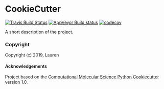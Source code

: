 CookieCutter
==============================
[//]: # (Badges)
[![Travis Build Status](https://travis-ci.org/REPLACE_WITH_OWNER_ACCOUNT/CookieCutter.png)](https://travis-ci.org/REPLACE_WITH_OWNER_ACCOUNT/CookieCutter)
[![AppVeyor Build status](https://ci.appveyor.com/api/projects/status/REPLACE_WITH_APPVEYOR_LINK/branch/master?svg=true)](https://ci.appveyor.com/project/REPLACE_WITH_OWNER_ACCOUNT/CookieCutter/branch/master)
[![codecov](https://codecov.io/gh/REPLACE_WITH_OWNER_ACCOUNT/CookieCutter/branch/master/graph/badge.svg)](https://codecov.io/gh/REPLACE_WITH_OWNER_ACCOUNT/CookieCutter/branch/master)

A short description of the project.

### Copyright

Copyright (c) 2019, Lauren


#### Acknowledgements
 
Project based on the 
[Computational Molecular Science Python Cookiecutter](https://github.com/molssi/cookiecutter-cms) version 1.0.
